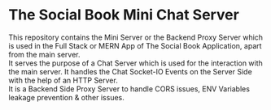 # The Social Book Mini Chat Server
This repository contains the Mini Server or the Backend Proxy Server which is used in the Full Stack or MERN App of The Social Book Application, apart from the main server.<br> 
It serves the purpose of a Chat Server which is used for the interaction with the main server. It handles the Chat Socket-IO Events on the Server Side with the help of an HTTP Server.<br> 
It is a Backend Side Proxy Server to handle CORS issues, ENV Variables leakage prevention & other issues.
